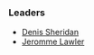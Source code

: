 ### Leaders

* [Denis Sheridan](mailto:denis.sheridan@owasp.org)
* [Jeromme Lawler](mailto:jeromme.(double-u).lawler@gmail.org)

